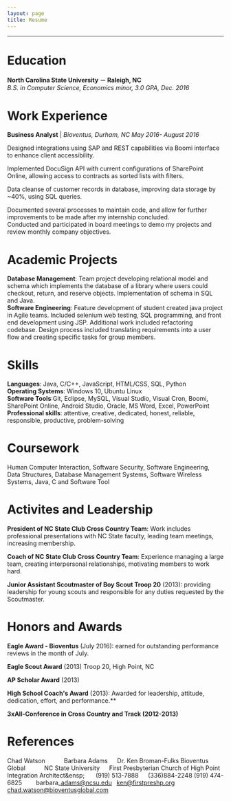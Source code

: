 ```yaml
---
layout: page
title: Resume
---
```


<hr>

# Education
**North Carolina State University － Raleigh, NC**  
*B.S. in Computer Science, Economics minor, 3.0 GPA, Dec. 2016*

# Work Experience
**Business Analyst** | *Bioventus, Durham, NC
May 2016- August 2016*


Designed integrations using SAP and REST capabilities via Boomi interface to enhance client accessibility.  

Implemented DocuSign API with current configurations of SharePoint Online, allowing access to contracts as sorted lists with filters.  

Data cleanse of customer records in database, improving data storage by ~40%, using SQL queries.  

Documented several processes to maintain code, and allow for further improvements to be made after my internship concluded.  
Conducted and participated in board meetings to demo my projects and review monthly company objectives.  

# Academic Projects
**Database Management**: Team project developing relational model and schema which implements the database of a library where users could checkout, return, and reserve objects. Implementation of schema in SQL and Java.  
**Software Engineering**: Feature development of student created java project in Agile teams. Included selenium web testing, SQL programming, and front end development using JSP. Additional work included refactoring codebase.
Design process included translating requirements into a user flow and creating specific tasks for group members.

# Skills
**Languages**: Java, C/C++, JavaScript, HTML/CSS, SQL, Python  </br>
**Operating Systems**: Windows 10, Ubuntu Linux  </br>
**Software Tools**:Git, Eclipse, MySQL, Visual Studio, Visual Cron, Boomi, SharePoint Online, Android Studio, Oracle, MS Word, Excel, PowerPoint  </br>
**Professional skills**: attentive, creative, dedicated, honest, reliable, responsible, productive, problem-solving  </br>

# Coursework
Human Computer Interaction, Software Security, Software Engineering, Data Structures, Database Management Systems, Software Wireless Systems, Java, C and Software Tool

# Activites and Leadership
**President of NC State Club Cross Country Team**: Work includes professional presentations with NC State faculty, leading team meetings, increasing membership.  

**Coach of NC State Club Cross Country Team**: Experience managing a large team, creating interpersonal relationships, motivating members to work hard.  

**Junior Assistant Scoutmaster of Boy Scout Troop 20** (2013): providing leadership for young scouts and responsible for any duties requested by the Scoutmaster.  


# Honors and Awards
**Eagle Award - Bioventus** (July 2016): earned for outstanding performance reviews in the month of July.  

**Eagle Scout Award** (2013) Troop 20, High Point, NC  

**AP Scholar Award** (2013)  

**High School Coach's Award** (2013): Awarded for leadership, attitude, dedication, effort, and performance.**  

**3xAll-Conference in Cross Country and Track (2012-2013)**  


# References
Chad Watson&ensp; &ensp; &ensp; &ensp; Barbara Adams&ensp; &ensp; Dr. Ken Broman-Fulks
Bioventus Global&ensp; &ensp; &ensp; &ensp; NC State University&ensp; &ensp; First Presbyterian Church of High Point
Integration Architect\&ensp; &ensp; &ensp; (919) 513-7888&ensp; &ensp; (336)884-2248
(919) 474-6825&ensp; &ensp; &ensp; barbara\_adams@ncsu.edu&ensp; ken@firstpreshp.org
chad.watson@bioventusglobal.com
